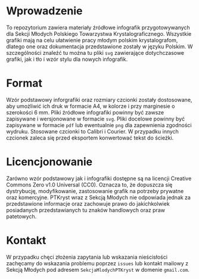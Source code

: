 # Wprowadzenie
To repozytorium zawiera materiały źródłowe infografik przygotowywanych dla Sekcji Młodych Polskiego Towarzystwa Krystalograficznego. Wszystkie grafiki mają na celu ułatwienie pracy młodym polskim krystalografom, dlatego one oraz dokumentacja przedstawione zostały w języku Polskim. W szczególności znaleźć tu można tu pliki `svg` zawierające dotychczasowe grafiki, jak i tło i wzór stylu dla nowych infografik.

# Format
Wzór podstawowy inforgrafiki oraz rozmiary czcionki zostały dostosowane, aby umożliwić ich druk w formacie A4, w kolorze i przy marginesie o szerokości 6 mm. Pliki źródłowe infografiki powinny być zawsze zapisywane i wersjonowane w formacie `svg`. Pliki docelowe powinny być zapisywane w formacie `pdf` lub ewentualnie `png` dla zapewnienia zgodności wydruku. Stosowane czcionki to Calibri i Courier. W przypadku innych czcionek zaleca się przed eksportem konwertować tekst do ścieżki.

# Licencjonowanie
Zarówno wzór podstawowy jak i infografiki dostępne są na licencji Creative Commons Zero v1.0 Universal (CC0). Oznacza to, że dopuszcza się dystrybucję, modyfikowanie, zastosowanie grafik na potrzeby prywatne oraz komercyjne. PTKryst wraz z Sekcją Młodych nie odpowiada jednak za przedstawione informacje oraz zachowuje prawo do jakichkolwiek posiadanych przedstawianych tu znaków handlowych oraz praw patetowych.

# Kontakt
W przypadku chęci złożenia zapytania lub wskazania nieścisłości zachęcamy do wskazania problemu poprzez `issues` lub kontakt mailowy z Sekcją Młodych pod adresem `SekcjaMlodychPTKryst` w domenie `gmail.com`.
